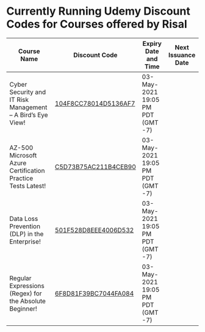 # Currently Running Udemy Discount Codes for Courses offered by Risal

Course Name | Discount Code | Expiry Date and Time | Next Issuance Date
----------- | ------------- | -------------------- | ------------------
Cyber Security and IT Risk Management – A Bird’s Eye View! | [104F8CC78014D5136AF7](https://www.udemy.com/course/cyber-security-and-it-risk-management-in-the-enterprise/?couponCode=104F8CC78014D5136AF7) | 03-May-2021 19:05 PM PDT (GMT -7)
AZ-500 Microsoft Azure Certification Practice Tests Latest! | [C5D73B75AC211B4CEB90](https://www.udemy.com/course/az-500-microsoft-azure-security-certification-practice-tests-latest/?couponCode=C5D73B75AC211B4CEB90) | 03-May-2021 19:05 PM PDT (GMT -7)
Data Loss Prevention (DLP) in the Enterprise! | [501F528D8EEE4006D532](https://www.udemy.com/course/data-loss-prevention-dlp-in-the-enterprise/?couponCode=501F528D8EEE4006D532) | 03-May-2021 19:05 PM PDT (GMT -7)
Regular Expressions (Regex) for the Absolute Beginner! | [6F8D81F39BC7044FA084](https://www.udemy.com/course/regular-expressions-regex-for-the-absolute-beginner/?couponCode=6F8D81F39BC7044FA084) | 03-May-2021 19:05 PM PDT (GMT -7)
